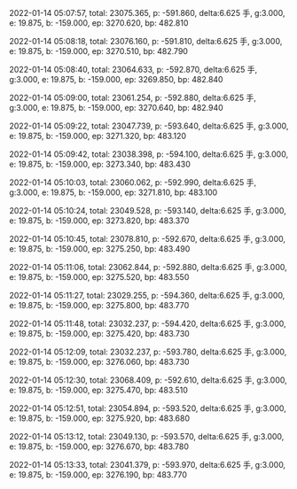 2022-01-14 05:07:57, total: 23075.365, p: -591.860, delta:6.625 手, g:3.000, e: 19.875, b: -159.000, ep: 3270.620, bp: 482.810

2022-01-14 05:08:18, total: 23076.160, p: -591.810, delta:6.625 手, g:3.000, e: 19.875, b: -159.000, ep: 3270.510, bp: 482.790

2022-01-14 05:08:40, total: 23064.633, p: -592.870, delta:6.625 手, g:3.000, e: 19.875, b: -159.000, ep: 3269.850, bp: 482.840

2022-01-14 05:09:00, total: 23061.254, p: -592.880, delta:6.625 手, g:3.000, e: 19.875, b: -159.000, ep: 3270.640, bp: 482.940

2022-01-14 05:09:22, total: 23047.739, p: -593.640, delta:6.625 手, g:3.000, e: 19.875, b: -159.000, ep: 3271.320, bp: 483.120

2022-01-14 05:09:42, total: 23038.398, p: -594.100, delta:6.625 手, g:3.000, e: 19.875, b: -159.000, ep: 3273.340, bp: 483.430

2022-01-14 05:10:03, total: 23060.062, p: -592.990, delta:6.625 手, g:3.000, e: 19.875, b: -159.000, ep: 3271.810, bp: 483.100

2022-01-14 05:10:24, total: 23049.528, p: -593.140, delta:6.625 手, g:3.000, e: 19.875, b: -159.000, ep: 3273.820, bp: 483.370

2022-01-14 05:10:45, total: 23078.810, p: -592.670, delta:6.625 手, g:3.000, e: 19.875, b: -159.000, ep: 3275.250, bp: 483.490

2022-01-14 05:11:06, total: 23062.844, p: -592.880, delta:6.625 手, g:3.000, e: 19.875, b: -159.000, ep: 3275.520, bp: 483.550

2022-01-14 05:11:27, total: 23029.255, p: -594.360, delta:6.625 手, g:3.000, e: 19.875, b: -159.000, ep: 3275.800, bp: 483.770

2022-01-14 05:11:48, total: 23032.237, p: -594.420, delta:6.625 手, g:3.000, e: 19.875, b: -159.000, ep: 3275.420, bp: 483.730

2022-01-14 05:12:09, total: 23032.237, p: -593.780, delta:6.625 手, g:3.000, e: 19.875, b: -159.000, ep: 3276.060, bp: 483.730

2022-01-14 05:12:30, total: 23068.409, p: -592.610, delta:6.625 手, g:3.000, e: 19.875, b: -159.000, ep: 3275.470, bp: 483.510

2022-01-14 05:12:51, total: 23054.894, p: -593.520, delta:6.625 手, g:3.000, e: 19.875, b: -159.000, ep: 3275.920, bp: 483.680

2022-01-14 05:13:12, total: 23049.130, p: -593.570, delta:6.625 手, g:3.000, e: 19.875, b: -159.000, ep: 3276.670, bp: 483.780

2022-01-14 05:13:33, total: 23041.379, p: -593.970, delta:6.625 手, g:3.000, e: 19.875, b: -159.000, ep: 3276.190, bp: 483.770
